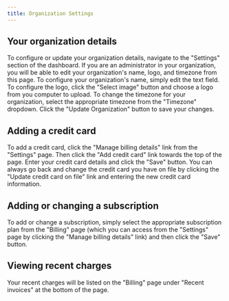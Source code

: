 ```yaml
---
title: Organization Settings
---
```


## Your organization details

To configure or update your organization details, navigate to the "Settings" section of the dashboard. If you are an administrator in your organization, you will be able to edit your organization's name, logo, and timezone from this page. To configure your organization's name, simply edit the text field. To configure the logo, click the "Select image" button and choose a logo from you computer to upload. To change the timezone for your organization, select the appropriate timezone from the "Timezone" dropdown. Click the "Update Organization" button to save your changes.

## Adding a credit card

To add a credit card, click the "Manage billing details" link from the "Settings" page. Then click the "Add credit card" link towards the top of the page. Enter your credit card details and click the "Save" button. You can always go back and change the credit card you have on file by clicking the "Update credit card on file" link and entering the new credit card information.

## Adding or changing a subscription

To add or change a subscription, simply select the appropriate subscription plan from the "Billing" page (which you can access from the "Settings" page by clicking the "Manage billing details" link) and then click the "Save" button.

## Viewing recent charges

Your recent charges will be listed on the "Billing" page under "Recent invoices" at the bottom of the page.

